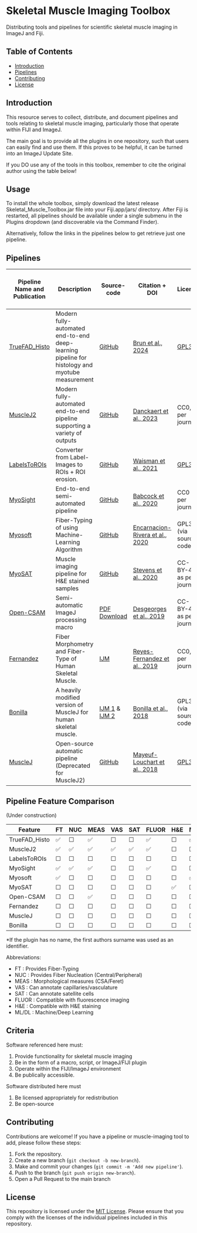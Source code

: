 # Skeletal Muscle Imaging Toolbox
Distributing tools and pipelines for scientific skeletal muscle imaging in ImageJ and Fiji.

## Table of Contents

- [Introduction](#Introduction)
- [Pipelines](#Pipelines)
- [Contributing](#Contributing)
- [License](#License)

## Introduction

This resource serves to collect, distribute, and document pipelines and tools relating to skeletal muscle imaging, particularly those that operate within FIJI and ImageJ.

The main goal is to provide all the plugins in one repository, such that users can easily find and use them. If this proves to be helpful, it can be turned into an ImageJ Update Site.

If you DO use any of the tools in this toolbox, remember to cite the original author using the table below!

## Usage
To install the whole toolbox, simply download the latest release Skeletal_Muscle_Toolbox.jar file into your Fiji.app/jars/ directory. After Fiji is restarted, all pipelines should be available under a single submenu in the Plugins dropdown (and discoverable via the Command Finder).

Alternatively, follow the links in the pipelines below to get retrieve just one pipeline.

## Pipelines

| Pipeline Name and Publication | Description | Source-code | Citation + DOI | License | Distributed with Skeletal Muscle Toolbox | 
|-------------------------------|--------------|------------|----------------|---------|:---------------------------------------:|
| [TrueFAD\_Histo](https://www.nature.com/articles/s41598-024-53658-0) | Modern fully-automated end-to-end deep-learning pipeline for histology and myotube measurement | [GitHub](https://github.com/AurBrun/TRUEFAD?tab=readme-ov-file) | [Brun et al., 2024](https://doi.org/10.1038/s41598-024-53658-0) | [GPL3](https://github.com/AurBrun/TRUEFAD/blob/main/LICENSE) | Yes |
| [MuscleJ2](https://skeletalmusclejournal.biomedcentral.com/articles/10.1186/s13395-023-00323-1#citeas)    | Modern fully-automated end-to-end pipeline supporting a variety of outputs | [GitHub](https://github.com/ADanckaert/MuscleJ2/tree/Plugin) | [Danckaert et al., 2023](https://doi.org/10.1186/s13395-023-00323-1) | CC0, as per journal |
| [LabelsToROIs](https://www.nature.com/articles/s41598-021-91191-6) | Converter from Label-Images to ROIs + ROI erosion. | [GitHub](https://github.com/ariel-waisman/LabelsToROIs/tree/master) | [Waisman et al., 2021](https://doi.org/10.1038/s41598-021-91191-6) | [GPL3](https://github.com/ariel-waisman/LabelsToROIs/blob/master/LICENSE) | Yes
| [MyoSight](https://www.ncbi.nlm.nih.gov/pmc/articles/PMC7667765/) | End-to-end semi-automated pipeline | [GitHub](https://github.com/LyleBabcock/MyoSight) | [Babcock et al., 2020](https://doi.org/10.1186%2Fs13395-020-00250-5) | CC0 as per journal | Yes |
| [Myosoft](https://journals.plos.org/plosone/article?id=10.1371/journal.pone.0229041) | Fiber-Typing of using Machine-Learning Algorithm | [GitHub](https://github.com/Hyojung-Choo/Myosoft/tree/Myosoft-hub) | [Encarnacion-Rivera et al., 2020](https://doi.org/10.1371/journal.pone.0229041) | GPL3 (via source code) | Yes (Version 15) |
| [MyoSAT](https://www.ncbi.nlm.nih.gov/pmc/articles/PMC7757813/)| Muscle imaging pipeline for H&E stained samples | [GitHub](https://github.com/CheethamLab/MyoSAT_ImageJ_Macro/) | [Stevens et al., 2020](https://doi.org/10.1371/journal.pone.0243163) | CC-BY-4.0 as per journal | Yes (Version 3.5) |
| [Open-CSAM](https://skeletalmusclejournal.biomedcentral.com/articles/10.1186/s13395-018-0186-6) | Semi-automatic ImageJ processing macro | [PDF Download](https://static-content.springer.com/esm/art%3A10.1186%2Fs13395-018-0186-6/MediaObjects/13395_2018_186_MOESM1_ESM.pdf) | [Desgeorges et al., 2019](https://doi.org/10.1186/s13395-018-0186-6) | CC-BY-4.0, as per journal | Yes |
| [Fernandez](https://skeletalmusclejournal.biomedcentral.com/articles/10.1186/s13395-019-0200-7#citeas) | Fiber Morphometry and Fiber-Type of Human Skeletal Muscle. | [IJM](https://static-content.springer.com/esm/art%3A10.1186%2Fs13395-019-0200-7/MediaObjects/13395_2019_200_MOESM2_ESM.txt) | [Reyes-Fernandez et al., 2019](https://doi.org/10.1186/s13395-019-0200-7) | CC0, as per journal | Yes |
| [Bonilla](https://www.ncbi.nlm.nih.gov/pmc/articles/PMC7732929/) | A heavily modified version of MuscleJ for human skeletal muscle. | [IJM 1](https://www.ncbi.nlm.nih.gov/pmc/articles/PMC7732929/bin/11357_2020_266_MOESM4_ESM.ijm) & [IJM 2](https://www.ncbi.nlm.nih.gov/pmc/articles/PMC7732929/bin/11357_2020_266_MOESM5_ESM.ijm) | [Bonilla et al., 2018](https://doi.org/10.1007%2Fs11357-020-00266-1) | GPL3 (via source code) | Yes |
| [MuscleJ](https://skeletalmusclejournal.biomedcentral.com/articles/10.1186/s13395-018-0171-0)    | Open-source automatic pipeline (Deprecated for MuscleJ2)  | [GitHub](https://github.com/ADanckaert/MuscleJ) | [Mayeuf-Louchart et al., 2018](https://doi.org/10.1186/s13395-018-0171-0) | [GPL3](https://github.com/ADanckaert/MuscleJ/blob/master/License.txt) | 


## Pipeline Feature Comparison
(Under construction)

| Feature                | FT     | NUC    | MEAS   | VAS     | SAT     | FLUOR   | H&E     | ML/DL   |
|------------------------|--------|--------|--------|---------|---------|---------|---------|---------|
| TrueFAD\_Histo         | ✅     |&#9744; | ✅      | &#9744; | &#9744; | ✅      | &#9744; | ✅      |
| MuscleJ2               | ✅     | ✅     | ✅      | ✅       | ✅      | ✅      | &#9744; | &#9744; |
| LabelsToROIs           |&#9744; |&#9744; |&#9744; | &#9744; | &#9744; | &#9744; | &#9744; | &#9744; |
| MyoSight               | ✅       |✅     | ✅      | &#9744; | &#9744; | ✅      | &#9744; | &#9744; |
| Myosoft                | ✅      |&#9744; |&#9744; | &#9744; | &#9744; | &#9744; | &#9744; | ✅      |
| MyoSAT                 |&#9744; |&#9744; |&#9744; | &#9744; | &#9744; | &#9744; | ✅       | &#9744; |
| Open-CSAM              |&#9744; |&#9744; | ✅      | &#9744; | &#9744; | &#9744; | &#9744; | &#9744; |
| Fernandez              |&#9744; |&#9744; |&#9744; | &#9744; | &#9744; | &#9744; | &#9744; | &#9744; |
| MuscleJ                |&#9744; |&#9744; |&#9744; | &#9744; | &#9744; | &#9744; | &#9744; | &#9744; |
| Bonilla                |&#9744; |&#9744; |&#9744; | &#9744; | &#9744; | &#9744; | &#9744; | &#9744; |

*If the plugin has no name, the first authors surname was used as an identifier. 

Abbreviations:
- FT   : Provides Fiber-Typing
- NUC  : Provides Fiber Nucleation (Central/Peripheral)
- MEAS  : Morphological measures (CSA/Feret)
- VAS  : Can annotate capillaries/vasculature
- SAT  : Can annotate satellite cells
- FLUOR : Compatible with fluorescence imaging
- H&E   : Compatible with H&E staining
- ML/DL : Machine/Deep Learning

## Criteria
Software referenced here must:
1) Provide functionality for skeletal muscle imaging
2) Be in the form of a macro, script, or ImageJ/FIJI plugin
3) Operate within the FIJI/ImageJ environment
4) Be publically accessible.

Software distributed here must
1) Be licensed appropriately for redistribution
2) Be open-source

## Contributing

Contributions are welcome! If you have a pipeline or muscle-imaging tool to add, please follow these steps:

1. Fork the repository.
2. Create a new branch (`git checkout -b new-branch`).
3. Make and commit your changes (`git commit -m 'Add new pipeline'`).
4. Push to the branch (`git push origin new-branch`).
5. Open a Pull Request to the main branch

## License

This repository is licensed under the [MIT License](LICENSE). Please ensure that you comply with the licenses of the individual pipelines included in this repository.
